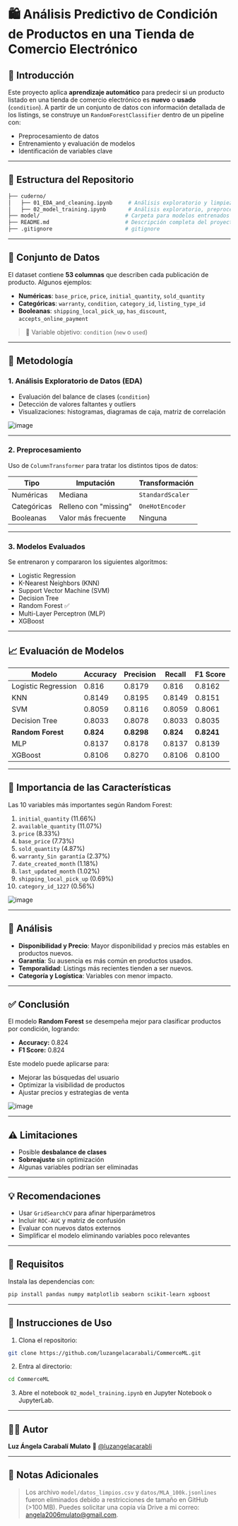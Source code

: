 # 🛍️ Análisis Predictivo de Condición de Productos en una Tienda de Comercio Electrónico

## 📌 Introducción

Este proyecto aplica **aprendizaje automático** para predecir si un producto listado en una tienda de comercio electrónico es **nuevo** o **usado** (`condition`). A partir de un conjunto de datos con información detallada de los listings, se construye un `RandomForestClassifier` dentro de un pipeline con:

* Preprocesamiento de datos
* Entrenamiento y evaluación de modelos
* Identificación de variables clave

---

## 📂 Estructura del Repositorio

```bash
├── cuderno/
│   ├── 01_EDA_and_cleaning.ipynb     # Análisis exploratorio y limpieza de datos
│   ├── 02_model_training.ipynb       # Análisis exploratorio, preprocesamiento y modelado
├── model/                           # Carpeta para modelos entrenados
├── README.md                        # Descripción completa del proyecto
├── .gitignore                       # gitignore
````

---

## 🧾 Conjunto de Datos

El dataset contiene **53 columnas** que describen cada publicación de producto. Algunos ejemplos:

* **Numéricas**: `base_price`, `price`, `initial_quantity`, `sold_quantity`
* **Categóricas**: `warranty`, `condition`, `category_id`, `listing_type_id`
* **Booleanas**: `shipping_local_pick_up`, `has_discount`, `accepts_online_payment`

> 🎯 Variable objetivo: `condition` (`new` o `used`)

---

## 🔎 Metodología

### 1. Análisis Exploratorio de Datos (EDA)

* Evaluación del balance de clases (`condition`)
* Detección de valores faltantes y outliers
* Visualizaciones: histogramas, diagramas de caja, matriz de correlación

  
![image](https://github.com/user-attachments/assets/2a9faa28-c983-467d-93dd-4a3a7ac96b85)


---

### 2. Preprocesamiento

Uso de `ColumnTransformer` para tratar los distintos tipos de datos:

| Tipo        | Imputación            | Transformación   |
| ----------- | --------------------- | ---------------- |
| Numéricas   | Mediana               | `StandardScaler` |
| Categóricas | Relleno con "missing" | `OneHotEncoder`  |
| Booleanas   | Valor más frecuente   | Ninguna          |

---

### 3. Modelos Evaluados

Se entrenaron y compararon los siguientes algoritmos:

* Logistic Regression
* K-Nearest Neighbors (KNN)
* Support Vector Machine (SVM)
* Decision Tree
* Random Forest ✅
* Multi-Layer Perceptron (MLP)
* XGBoost

---

## 📈 Evaluación de Modelos

| Modelo              | Accuracy  | Precision  | Recall    | F1 Score   |
| ------------------- | --------- | ---------- | --------- | ---------- |
| Logistic Regression | 0.816     | 0.8179     | 0.816     | 0.8162     |
| KNN                 | 0.8149    | 0.8195     | 0.8149    | 0.8151     |
| SVM                 | 0.8059    | 0.8116     | 0.8059    | 0.8061     |
| Decision Tree       | 0.8033    | 0.8078     | 0.8033    | 0.8035     |
| **Random Forest**   | **0.824** | **0.8298** | **0.824** | **0.8241** |
| MLP                 | 0.8137    | 0.8178     | 0.8137    | 0.8139     |
| XGBoost             | 0.8106    | 0.8270     | 0.8106    | 0.8100     |

---

## 🌟 Importancia de las Características

Las 10 variables más importantes según Random Forest:

1. `initial_quantity` (11.66%)
2. `available_quantity` (11.07%)
3. `price` (8.33%)
4. `base_price` (7.73%)
5. `sold_quantity` (4.87%)
6. `warranty_Sin garantía` (2.37%)
7. `date_created_month` (1.18%)
8. `last_updated_month` (1.02%)
9. `shipping_local_pick_up` (0.69%)
10. `category_id_1227` (0.56%)

    
![image](https://github.com/user-attachments/assets/ac70d029-387f-4450-821c-0c5002e48e1a)


---

## 🧠 Análisis

* **Disponibilidad y Precio**: Mayor disponibilidad y precios más estables en productos nuevos.
* **Garantía**: Su ausencia es más común en productos usados.
* **Temporalidad**: Listings más recientes tienden a ser nuevos.
* **Categoría y Logística**: Variables con menor impacto.

---

## ✅ Conclusión

El modelo **Random Forest** se desempeña mejor para clasificar productos por condición, logrando:

* **Accuracy:** 0.824
* **F1 Score:** 0.824

Este modelo puede aplicarse para:

* Mejorar las búsquedas del usuario
* Optimizar la visibilidad de productos
* Ajustar precios y estrategias de venta

  
![image](https://github.com/user-attachments/assets/eb115944-3e21-4dce-9a23-1341fe3d64b2)



---

## ⚠️ Limitaciones

* Posible **desbalance de clases**
* **Sobreajuste** sin optimización
* Algunas variables podrían ser eliminadas

---

## 💡 Recomendaciones

* Usar `GridSearchCV` para afinar hiperparámetros
* Incluir `ROC-AUC` y matriz de confusión
* Evaluar con nuevos datos externos
* Simplificar el modelo eliminando variables poco relevantes

---

## 🧪 Requisitos

Instala las dependencias con:

```bash
pip install pandas numpy matplotlib seaborn scikit-learn xgboost
```

---

## 🚀 Instrucciones de Uso

1. Clona el repositorio:

```bash
git clone https://github.com/luzangelacarabali/CommerceML.git
```

2. Entra al directorio:

```bash
cd CommerceML
```

3. Abre el notebook `02_model_training.ipynb` en Jupyter Notebook o JupyterLab.

---

## 👩‍💻 Autor

**Luz Ángela Carabalí Mulato**
📧 [@luzangelacarabli](https://github.com/luzangelacarabali)

---

## 📎 Notas Adicionales

> Los archivo `model/datos_limpios.csv` y `datos/MLA_100k.jsonlines` fueron eliminados debido a restricciones de tamaño en GitHub (>100 MB). Puedes solicitar una copia vía Drive a mi correo: [angela2006mulato@gmail.com](mailto:angela2006mulato@gmail.com).



